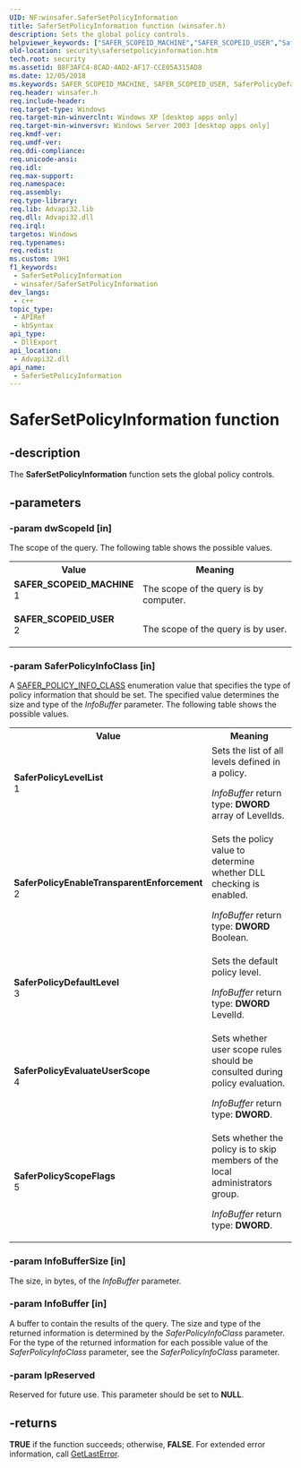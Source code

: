 ```yaml
---
UID: NF:winsafer.SaferSetPolicyInformation
title: SaferSetPolicyInformation function (winsafer.h)
description: Sets the global policy controls.
helpviewer_keywords: ["SAFER_SCOPEID_MACHINE","SAFER_SCOPEID_USER","SaferPolicyDefaultLevel","SaferPolicyEnableTransparentEnforcement","SaferPolicyEvaluateUserScope","SaferPolicyLevelList","SaferPolicyScopeFlags","SaferSetPolicyInformation","SaferSetPolicyInformation function [Security]","security.safersetpolicyinformation","winsafer/SaferSetPolicyInformation"]
old-location: security\safersetpolicyinformation.htm
tech.root: security
ms.assetid: B8F3AFC4-8CAD-4AD2-AF17-CCE05A315AD8
ms.date: 12/05/2018
ms.keywords: SAFER_SCOPEID_MACHINE, SAFER_SCOPEID_USER, SaferPolicyDefaultLevel, SaferPolicyEnableTransparentEnforcement, SaferPolicyEvaluateUserScope, SaferPolicyLevelList, SaferPolicyScopeFlags, SaferSetPolicyInformation, SaferSetPolicyInformation function [Security], security.safersetpolicyinformation, winsafer/SaferSetPolicyInformation
req.header: winsafer.h
req.include-header: 
req.target-type: Windows
req.target-min-winverclnt: Windows XP [desktop apps only]
req.target-min-winversvr: Windows Server 2003 [desktop apps only]
req.kmdf-ver: 
req.umdf-ver: 
req.ddi-compliance: 
req.unicode-ansi: 
req.idl: 
req.max-support: 
req.namespace: 
req.assembly: 
req.type-library: 
req.lib: Advapi32.lib
req.dll: Advapi32.dll
req.irql: 
targetos: Windows
req.typenames: 
req.redist: 
ms.custom: 19H1
f1_keywords:
 - SaferSetPolicyInformation
 - winsafer/SaferSetPolicyInformation
dev_langs:
 - c++
topic_type:
 - APIRef
 - kbSyntax
api_type:
 - DllExport
api_location:
 - Advapi32.dll
api_name:
 - SaferSetPolicyInformation
---
```


# SaferSetPolicyInformation function


## -description

The <b>SaferSetPolicyInformation</b> function sets the global policy controls.

## -parameters

### -param dwScopeId [in]

The scope of the query. The following table shows the possible values.

<table>
<tr>
<th>Value</th>
<th>Meaning</th>
</tr>
<tr>
<td width="40%"><a id="SAFER_SCOPEID_MACHINE"></a><a id="safer_scopeid_machine"></a><dl>
<dt><b>SAFER_SCOPEID_MACHINE</b></dt>
<dt>1</dt>
</dl>
</td>
<td width="60%">
The scope of the query is by computer.

</td>
</tr>
<tr>
<td width="40%"><a id="SAFER_SCOPEID_USER"></a><a id="safer_scopeid_user"></a><dl>
<dt><b>SAFER_SCOPEID_USER</b></dt>
<dt>2</dt>
</dl>
</td>
<td width="60%">
The scope of the query is by user.

</td>
</tr>
</table>

### -param SaferPolicyInfoClass [in]

A <a href="https://docs.microsoft.com/windows/desktop/api/winsafer/ne-winsafer-safer_policy_info_class">SAFER_POLICY_INFO_CLASS</a>  enumeration value  that specifies the type of policy information that should be set. The specified value determines the size and type of the <i>InfoBuffer</i> parameter. The following table shows the possible values.

<table>
<tr>
<th>Value</th>
<th>Meaning</th>
</tr>
<tr>
<td width="40%"><a id="SaferPolicyLevelList"></a><a id="saferpolicylevellist"></a><a id="SAFERPOLICYLEVELLIST"></a><dl>
<dt><b>SaferPolicyLevelList</b></dt>
<dt>1</dt>
</dl>
</td>
<td width="60%">
Sets the list of all levels defined in a policy.

<i>InfoBuffer</i> return type: <b>DWORD</b> array of LevelIds.

</td>
</tr>
<tr>
<td width="40%"><a id="SaferPolicyEnableTransparentEnforcement"></a><a id="saferpolicyenabletransparentenforcement"></a><a id="SAFERPOLICYENABLETRANSPARENTENFORCEMENT"></a><dl>
<dt><b>SaferPolicyEnableTransparentEnforcement</b></dt>
<dt>2</dt>
</dl>
</td>
<td width="60%">
Sets the policy value to determine whether DLL checking is enabled.

<i>InfoBuffer</i> return type: <b>DWORD</b> Boolean.

</td>
</tr>
<tr>
<td width="40%"><a id="SaferPolicyDefaultLevel"></a><a id="saferpolicydefaultlevel"></a><a id="SAFERPOLICYDEFAULTLEVEL"></a><dl>
<dt><b>SaferPolicyDefaultLevel</b></dt>
<dt>3</dt>
</dl>
</td>
<td width="60%">
Sets the default policy level.

<i>InfoBuffer</i> return type: <b>DWORD</b> LevelId.

</td>
</tr>
<tr>
<td width="40%"><a id="SaferPolicyEvaluateUserScope"></a><a id="saferpolicyevaluateuserscope"></a><a id="SAFERPOLICYEVALUATEUSERSCOPE"></a><dl>
<dt><b>SaferPolicyEvaluateUserScope</b></dt>
<dt>4</dt>
</dl>
</td>
<td width="60%">
Sets whether user scope rules should be consulted during policy evaluation.

<i>InfoBuffer</i> return type: <b>DWORD</b>.

</td>
</tr>
<tr>
<td width="40%"><a id="SaferPolicyScopeFlags"></a><a id="saferpolicyscopeflags"></a><a id="SAFERPOLICYSCOPEFLAGS"></a><dl>
<dt><b>SaferPolicyScopeFlags</b></dt>
<dt>5</dt>
</dl>
</td>
<td width="60%">
Sets whether the policy is to skip members of the local administrators group.

<i>InfoBuffer</i> return type: <b>DWORD</b>.

</td>
</tr>
</table>

### -param InfoBufferSize [in]

The size, in bytes, of the <i>InfoBuffer</i> parameter.

### -param InfoBuffer [in]

A buffer to contain the results of the query. The size and type of the returned information is determined by the <i>SaferPolicyInfoClass</i> parameter. For the type of the returned information for each possible value of the <i>SaferPolicyInfoClass</i> parameter, see the <i>SaferPolicyInfoClass</i> parameter.

### -param lpReserved

Reserved for future use. This parameter should be set to <b>NULL</b>.

## -returns

<b>TRUE</b> if the function succeeds; otherwise, <b>FALSE</b>. For extended error information, call 
<a href="https://docs.microsoft.com/windows/desktop/api/errhandlingapi/nf-errhandlingapi-getlasterror">GetLastError</a>.

